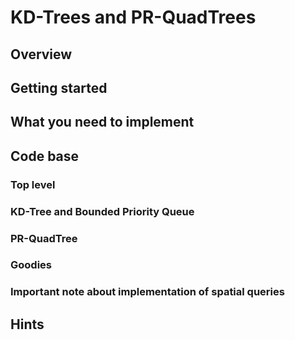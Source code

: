 # KD-Trees and PR-QuadTrees

## Overview

## Getting started

## What you need to implement

## Code base

### Top level

### KD-Tree and Bounded Priority Queue

### PR-QuadTree

### Goodies

### Important note about implementation of spatial queries

## Hints
